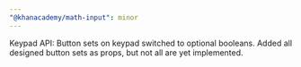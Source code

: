 ```yaml
---
"@khanacademy/math-input": minor
---
```


Keypad API: Button sets on keypad switched to optional booleans. Added all designed button sets as props, but not all are yet implemented.
